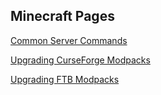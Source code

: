 ## Minecraft Pages

[Common Server Commands](server.md)

[Upgrading CurseForge Modpacks](curseforge.md)

[Upgrading FTB Modpacks](ftb.md)